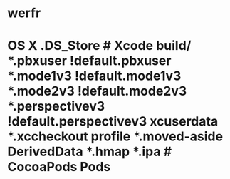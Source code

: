 werfr
=====

# OS X .DS_Store  # Xcode build/ *.pbxuser !default.pbxuser *.mode1v3 !default.mode1v3 *.mode2v3 !default.mode2v3 *.perspectivev3 !default.perspectivev3 xcuserdata *.xccheckout profile *.moved-aside DerivedData *.hmap *.ipa  # CocoaPods Pods
